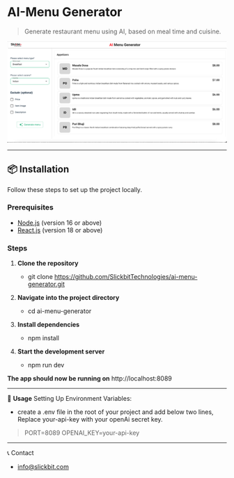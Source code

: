 
# AI-Menu Generator

> Generate restaurant menu using AI, based on meal time and cuisine.

![Screenshot of Project](./src/client/assets/project-screenshot.png)

---

## 📦 Installation

Follow these steps to set up the project locally.

### Prerequisites

- [Node.js](https://nodejs.org/) (version 16 or above)
- [React.js](https://react.dev/) (version 18 or above)

### Steps

1. **Clone the repository**
   - git clone https://github.com/SlickbitTechnologies/ai-menu-generator.git
  
2. **Navigate into the project directory**
    - cd ai-menu-generator

3. **Install dependencies**
    - npm install

4. **Start the development server**
    - npm run dev

**The app should now be running on** http://localhost:8089

---

🧩 **Usage**
Setting Up Environment Variables:

- create a .env file in the root of your project and add below two lines, Replace your-api-key with your openAi secret key.

> PORT=8089
> OPENAI_KEY=your-api-key

---

📞 Contact
- info@slickbit.com
